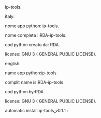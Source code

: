   ip-tools.
  
  italy:
  
  nome app python: ip-tools.
  
  nome completa : RDA-ip-tools.
  
  cod python creato da: RDA.
 
 license: GNU 3 ( GENERAL PUBLIC LICENSE).
                                                         
 english
 
 name app python:ip-tools
 
 complit name is:RDA-ip-tools
 
 cod python by:RDA
 
 license: GNU 3 ( GENERAL PUBLIC LICENSE).
 
 automatic install ip-tools_v0.1.1 :
 
    
